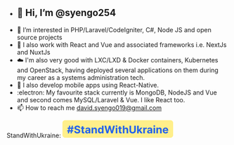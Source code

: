 - ## 👋 Hi, I’m @syengo254
- 👀 I’m interested in PHP/Laravel/CodeIgniter, C#, Node JS and open source projects
- 🌱 I also work with React and Vue and associated frameworks i.e. NextJs and NuxtJs
- ☁️ I'm also very good with LXC/LXD & Docker containers, Kubernetes and OpenStack, having deployed several applications on them during my career as a systems administration tech.
- 📳 I also develop mobile apps using React-Native.
- :electron: My favourite stack currently is MongoDB, NodeJS and Vue and second comes MySQL/Laravel & Vue. I like React too.
- 📫 How to reach me david.syengo019@gmail.com

StandWithUkraine:
[![Stand With Ukraine](https://raw.githubusercontent.com/vshymanskyy/StandWithUkraine/main/badges/StandWithUkraine.svg)](https://stand-with-ukraine.pp.ua)

<!---
syengo254/syengo254 is a ✨ special ✨ repository because its `README.md` (this file) appears on your GitHub profile.
You can click the Preview link to take a look at your changes.
--->

